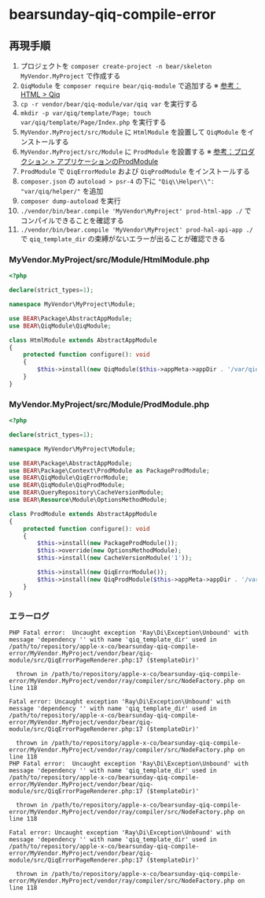 # bearsunday-qiq-compile-error

## 再現手順 

1. プロジェクトを `composer create-project -n bear/skeleton MyVendor.MyProject` で作成する
2. `QiqModule` を `composer require bear/qiq-module` で追加する ※ [参考：HTML > Qiq](https://bearsunday.github.io/manuals/1.0/ja/html-qiq.html)
3. `cp -r vendor/bear/qiq-module/var/qiq var` を実行する
4. `mkdir -p var/qiq/template/Page; touch var/qiq/template/Page/Index.php` を実行する
5. `MyVendor.MyProject/src/Module` に `HtmlModule` を設置して `QiqModule` をインストールする
6. `MyVendor.MyProject/src/Module` に `ProdModule` を設置する ※ [参考：プロダクション > アプリケーションのProdModule](https://bearsunday.github.io/manuals/1.0/ja/production.html)
7. `ProdModule` で `QiqErrorModule` および `QiqProdModule` をインストールする
8. `composer.json` の `autoload > psr-4` の下に `"Qiq\\Helper\\": "var/qiq/helper/"` を追加
9. `composer dump-autoload` を実行
10. `./vendor/bin/bear.compile 'MyVendor\MyProject' prod-html-app ./` でコンパイルできることを確認する
11. `./vendor/bin/bear.compile 'MyVendor\MyProject' prod-hal-api-app ./` で `qiq_template_dir` の束縛がないエラーが出ることが確認できる

### MyVendor.MyProject/src/Module/HtmlModule.php

```php
<?php

declare(strict_types=1);

namespace MyVendor\MyProject\Module;

use BEAR\Package\AbstractAppModule;
use BEAR\QiqModule\QiqModule;

class HtmlModule extends AbstractAppModule
{
    protected function configure(): void
    {
        $this->install(new QiqModule($this->appMeta->appDir . '/var/qiq/template'));
    }
}
```

### MyVendor.MyProject/src/Module/ProdModule.php

```php
<?php

declare(strict_types=1);

namespace MyVendor\MyProject\Module;

use BEAR\Package\AbstractAppModule;
use BEAR\Package\Context\ProdModule as PackageProdModule;
use BEAR\QiqModule\QiqErrorModule;
use BEAR\QiqModule\QiqProdModule;
use BEAR\QueryRepository\CacheVersionModule;
use BEAR\Resource\Module\OptionsMethodModule;

class ProdModule extends AbstractAppModule
{
    protected function configure(): void
    {
        $this->install(new PackageProdModule());
        $this->override(new OptionsMethodModule);
        $this->install(new CacheVersionModule('1'));

        $this->install(new QiqErrorModule());
        $this->install(new QiqProdModule($this->appMeta->appDir . '/var/tmp'));
    }
}
```

### エラーログ

```text
PHP Fatal error:  Uncaught exception 'Ray\Di\Exception\Unbound' with message 'dependency '' with name 'qiq_template_dir' used in /path/to/repository/apple-x-co/bearsunday-qiq-compile-error/MyVendor.MyProject/vendor/bear/qiq-module/src/QiqErrorPageRenderer.php:17 ($templateDir)'

  thrown in /path/to/repository/apple-x-co/bearsunday-qiq-compile-error/MyVendor.MyProject/vendor/ray/compiler/src/NodeFactory.php on line 118

Fatal error: Uncaught exception 'Ray\Di\Exception\Unbound' with message 'dependency '' with name 'qiq_template_dir' used in /path/to/repository/apple-x-co/bearsunday-qiq-compile-error/MyVendor.MyProject/vendor/bear/qiq-module/src/QiqErrorPageRenderer.php:17 ($templateDir)'

  thrown in /path/to/repository/apple-x-co/bearsunday-qiq-compile-error/MyVendor.MyProject/vendor/ray/compiler/src/NodeFactory.php on line 118
PHP Fatal error:  Uncaught exception 'Ray\Di\Exception\Unbound' with message 'dependency '' with name 'qiq_template_dir' used in /path/to/repository/apple-x-co/bearsunday-qiq-compile-error/MyVendor.MyProject/vendor/bear/qiq-module/src/QiqErrorPageRenderer.php:17 ($templateDir)'

  thrown in /path/to/repository/apple-x-co/bearsunday-qiq-compile-error/MyVendor.MyProject/vendor/ray/compiler/src/NodeFactory.php on line 118

Fatal error: Uncaught exception 'Ray\Di\Exception\Unbound' with message 'dependency '' with name 'qiq_template_dir' used in /path/to/repository/apple-x-co/bearsunday-qiq-compile-error/MyVendor.MyProject/vendor/bear/qiq-module/src/QiqErrorPageRenderer.php:17 ($templateDir)'

  thrown in /path/to/repository/apple-x-co/bearsunday-qiq-compile-error/MyVendor.MyProject/vendor/ray/compiler/src/NodeFactory.php on line 118
```
